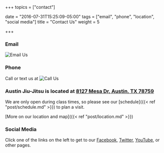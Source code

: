 +++
topics = ["contact"]

date = "2016-07-31T15:25:09-05:00"
tags = ["email", "phone", "location", "social media"]
title = "Contact Us"
weight = 5

+++

### Email
![Email Us](/img/coach.png "")

### Phone
Call or text us at ![Call Us](/img/contact-txt.png "")

### Austin Jiu-Jitsu is located at [8127 Mesa Dr, Austin, TX 78759](https://goo.gl/G8FMu2 "location")

We are only open during class times, so please see our [schedule]({{< ref "post/schedule.md" >}}) to plan a visit.

[More on our location and map]({{< ref "post/location.md" >}})

### Social Media

Click one of the links on the left to get to our [Facebook](https://www.facebook.com/austinjiujitsu.jitshappens ""), [Twitter](http://twitter.com/austinjiujitsu ""), [YouTube](https://www.youtube.com/austinjiujitsu ""), or other pages.
